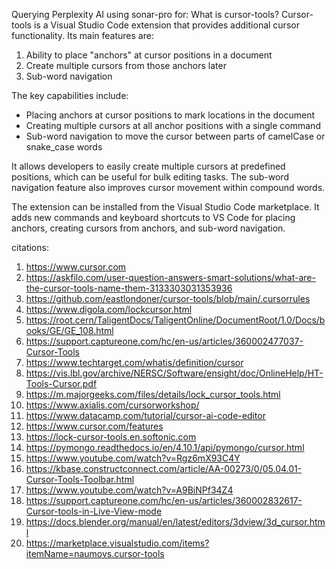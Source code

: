 Querying Perplexity AI using sonar-pro for: What is cursor-tools?
Cursor-tools is a Visual Studio Code extension that provides additional cursor functionality. Its main features are:

1. Ability to place "anchors" at cursor positions in a document
2. Create multiple cursors from those anchors later
3. Sub-word navigation

The key capabilities include:

- Placing anchors at cursor positions to mark locations in the document
- Creating multiple cursors at all anchor positions with a single command
- Sub-word navigation to move the cursor between parts of camelCase or snake_case words

It allows developers to easily create multiple cursors at predefined positions, which can be useful for bulk editing tasks. The sub-word navigation feature also improves cursor movement within compound words.

The extension can be installed from the Visual Studio Code marketplace. It adds new commands and keyboard shortcuts to VS Code for placing anchors, creating cursors from anchors, and sub-word navigation.

citations:
1. https://www.cursor.com
2. https://askfilo.com/user-question-answers-smart-solutions/what-are-the-cursor-tools-name-them-3133303031353936
3. https://github.com/eastlondoner/cursor-tools/blob/main/.cursorrules
4. https://www.digola.com/lockcursor.html
5. https://root.cern/TaligentDocs/TaligentOnline/DocumentRoot/1.0/Docs/books/GE/GE_108.html
6. https://support.captureone.com/hc/en-us/articles/360002477037-Cursor-Tools
7. https://www.techtarget.com/whatis/definition/cursor
8. https://vis.lbl.gov/archive/NERSC/Software/ensight/doc/OnlineHelp/HT-Tools-Cursor.pdf
9. https://m.majorgeeks.com/files/details/lock_cursor_tools.html
10. https://www.axialis.com/cursorworkshop/
11. https://www.datacamp.com/tutorial/cursor-ai-code-editor
12. https://www.cursor.com/features
13. https://lock-cursor-tools.en.softonic.com
14. https://pymongo.readthedocs.io/en/4.10.1/api/pymongo/cursor.html
15. https://www.youtube.com/watch?v=Rgz6mX93C4Y
16. https://kbase.constructconnect.com/article/AA-00273/0/05.04.01-Cursor-Tools-Toolbar.html
17. https://www.youtube.com/watch?v=A9BiNPf34Z4
18. https://support.captureone.com/hc/en-us/articles/360002832617-Cursor-tools-in-Live-View-mode
19. https://docs.blender.org/manual/en/latest/editors/3dview/3d_cursor.html
20. https://marketplace.visualstudio.com/items?itemName=naumovs.cursor-tools